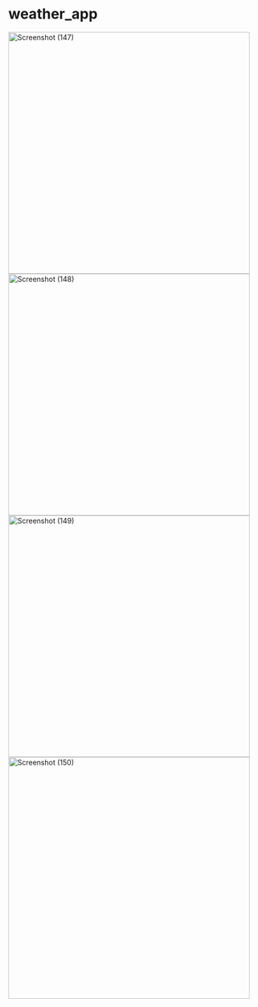 # weather_app
<img width="480" alt="Screenshot (147)" src="https://user-images.githubusercontent.com/72565544/184526742-2768dd05-aa18-43aa-b5e5-016c7809c646.png">
<img width="480" alt="Screenshot (148)" src="https://user-images.githubusercontent.com/72565544/184526825-3866cf6e-3ab1-4297-9960-665596201faa.png">
<img width="480" alt="Screenshot (149)" src="https://user-images.githubusercontent.com/72565544/184526840-a5d7f2d7-0dd8-42fd-a359-baa265285e76.png">
<img width="480" alt="Screenshot (150)" src="https://user-images.githubusercontent.com/72565544/184526854-2c3cfdfc-bfca-4479-92ce-07dffdf40692.png">

